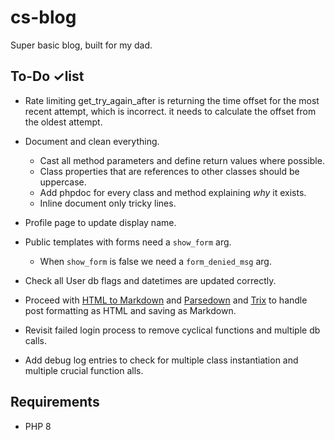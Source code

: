 # cs-blog
Super basic blog, built for my dad.


## To-Do ✓list


- Rate limiting get_try_again_after is returning the time offset for the 
  most recent attempt, which is incorrect. it needs to calculate the offset
  from the oldest attempt.
- Document and clean everything.
  - Cast all method parameters and define return values where possible.
  - Class properties that are references to other classes should be uppercase.
  - Add phpdoc for every class and method explaining *why* it exists.
  - Inline document only tricky lines.
- Profile page to update display name.
- Public templates with forms need a `show_form` arg.
  - When `show_form` is false we need a `form_denied_msg` arg.
- Check all User db flags and datetimes are updated correctly.




- Proceed with [HTML to Markdown](https://github.com/thephpleague/html-to-markdown) and [Parsedown](https://github.com/erusev/parsedown) and [Trix](https://github.com/basecamp/trix) to handle post formatting as HTML and saving as Markdown.
- Revisit failed login process to remove cyclical functions and multiple db calls.
- Add debug log entries to check for multiple class instantiation and multiple crucial function alls.



## Requirements

- PHP 8